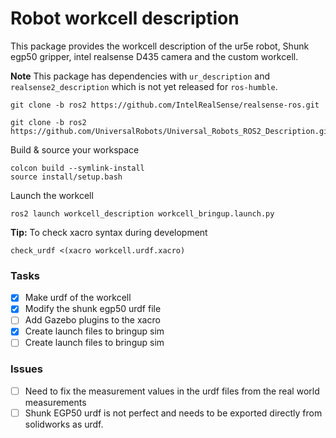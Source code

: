 # Robot workcell description
This package provides the workcell description of the ur5e robot, Shunk egp50 gripper, intel realsense D435 camera and the custom workcell. 

**Note** This package has dependencies with `ur_description` and `realsense2_description` which is not yet released for `ros-humble`. 
````
git clone -b ros2 https://github.com/IntelRealSense/realsense-ros.git
````
````
git clone -b ros2 https://github.com/UniversalRobots/Universal_Robots_ROS2_Description.git
````
Build & source your workspace 
````
colcon build --symlink-install
source install/setup.bash
````
Launch the workcell
````
ros2 launch workcell_description workcell_bringup.launch.py

````
**Tip:**  To check xacro syntax during development
````
check_urdf <(xacro workcell.urdf.xacro)
````

### Tasks 
- [x] Make urdf of the workcell
- [x] Modify the shunk egp50 urdf file
- [ ] Add Gazebo plugins to the xacro
- [x] Create launch files to bringup sim
- [ ] Create launch files to bringup sim

### Issues
- [ ] Need to fix the measurement values in the urdf files from the real world measurements
- [ ] Shunk EGP50 urdf is not perfect and needs to be exported directly from solidworks as urdf.
